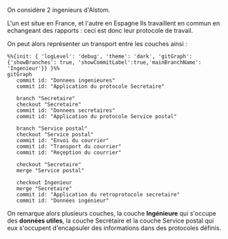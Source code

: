 On considère 2 ingenieurs d'Alstom. 

L'un est situe en France, et l'autre en Espagne
Ils travaillent en commun en echangeant des rapports : ceci est donc leur protocole de travail.

On peut alors représenter un transport entre les couches ainsi : 

```mermaid
%%{init: { 'logLevel': 'debug', 'theme': 'dark', 'gitGraph': {'showBranches': true, 'showCommitLabel':true,'mainBranchName': 'Ingenieur'}} }%%
gitGraph
   commit id: "Donnees ingenieures"
   commit id: "Application du protocole Secretaire"
   
   branch "Secretaire"
   checkout "Secretaire"
   commit id: "Donnees secretaires"
   commit id: "Application du protocole Service postal"

   branch "Service postal"
   checkout "Service postal"
   commit id: "Envoi du courrier"
   commit id: "Transport du courrier"
   commit id: "Reçeption du courrier"

   checkout "Secretaire"
   merge "Service postal"

   checkout Ingenieur
   merge "Secretaire"
   commit id: "Application du retroprotocole secretaire"
   commit id: "Données ingénieur"
```
On remarque alors plusieurs couches, la couche **Ingénieure** qui s'occupe des **données utiles**, la couche Secrétaire et la couche Service postal qui eux s'occupent d'encapsuler des informations dans des protocoles définis.